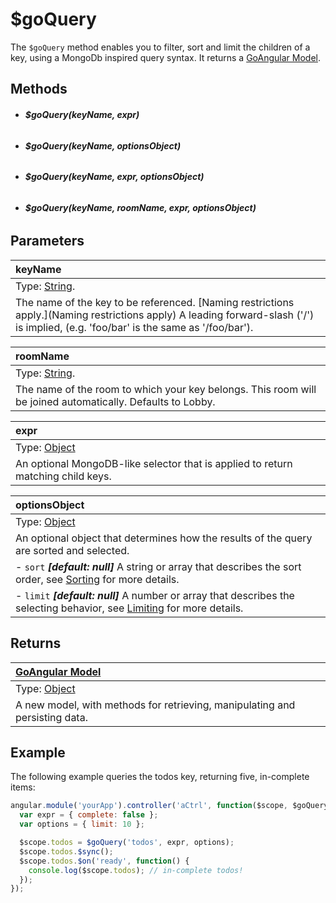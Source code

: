 # $goQuery

The `$goQuery` method enables you to filter, sort and limit the children of a key, using a MongoDb inspired query syntax. It returns a [GoAngular Model](./model/index.md).

## Methods

- ###### **$goQuery(keyName, expr)**
- ###### **$goQuery(keyName, optionsObject)**
- ###### **$goQuery(keyName, expr, optionsObject)**
- ###### **$goQuery(keyName, roomName, expr, optionsObject)**


## Parameters

| keyName |
|:---|
| Type: [String](https://developer.mozilla.org/en-US/docs/Web/JavaScript/Reference/Global_Objects/String). |
| The name of the key to be referenced. [Naming restrictions apply.](Naming restrictions apply) A leading forward-slash ('/') is implied, (e.g. 'foo/bar' is the same as '/foo/bar'). |

| roomName |
|:---|
| Type: [String](https://developer.mozilla.org/en-US/docs/Web/JavaScript/Reference/Global_Objects/String). |
| The name of the room to which your key belongs. This room will be joined automatically. Defaults to Lobby. |

| expr |
| :--|
| Type: [Object](https://developer.mozilla.org/en-US/docs/Web/JavaScript/Reference/Global_Objects/Object) |
| An optional MongoDB-like selector that is applied to return matching child keys. |

| optionsObject |
| :--|
| Type: [Object](https://developer.mozilla.org/en-US/docs/Web/JavaScript/Reference/Global_Objects/Object) |
| An optional object that determines how the results of the query are sorted and selected. |
| - `sort` ***[default: null]*** A string or array that describes the sort order, see [Sorting](https://developers.goinstant.com/v1/javascript_api/query/sorting.html) for more details. |
| - `limit` ***[default: null]*** A number or array that describes the selecting behavior, see [Limiting](https://developers.goinstant.com/v1/javascript_api/query/limiting.html) for more details. |

## Returns

| [GoAngular Model](./model/index.md) |
| :--|
| Type: [Object](https://developer.mozilla.org/en-US/docs/Web/JavaScript/Reference/Global_Objects/Object) |
| A new model, with methods for retrieving, manipulating and persisting data. |

## Example

The following example queries the todos key, returning five, in-complete items:

```js
angular.module('yourApp').controller('aCtrl', function($scope, $goQuery) {
  var expr = { complete: false };
  var options = { limit: 10 };

  $scope.todos = $goQuery('todos', expr, options);
  $scope.todos.$sync();
  $scope.todos.$on('ready', function() {
    console.log($scope.todos); // in-complete todos!
  });
});
```